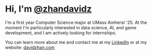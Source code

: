 # Hi, I'm [@zhandavidz](https://github.com/zhandavidz)

I'm a first year Computer Science major at UMass Amherst '25. At the moment I'm particularly interested in data science, AI, and game development, and I am actively looking for internships.

You can learn more about me and contact me at my [LinkedIn](https://www.linkedin.com/in/zhandavidz) or at my website: [davidzhan.com](http://davidzhan.com)

<!---
- 👋 Hi, I’m @zhandavidz
- 👀 I’m interested in ...
- 🌱 I’m currently learning ...
- 💞️ I’m looking to collaborate on ...
- 📫 How to reach me ...
--->

<!---
zhandavidz/zhandavidz is a ✨ special ✨ repository because its `README.md` (this file) appears on your GitHub profile.
You can click the Preview link to take a look at your changes.
--->
